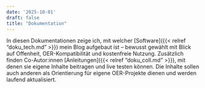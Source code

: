 ```yaml
---
date: '2025-10-01'
draft: false
title: "Dokumentation"
---
```

In diesen Dokumentationen zeige ich, mit welcher [Software]({{< relref “doku_tech.md” >}}) mein Blog aufgebaut ist – bewusst gewählt mit Blick auf Offenheit, OER-Kompatibilität und kostenfreie Nutzung. Zusätzlich finden Co-Autor:innen [Anleitungen]({{< relref “doku_coll.md” >}}), mit denen sie eigene Inhalte beitragen und live testen können. Die Inhalte sollen auch anderen als Orientierung für eigene OER-Projekte dienen und werden laufend aktualisiert.
